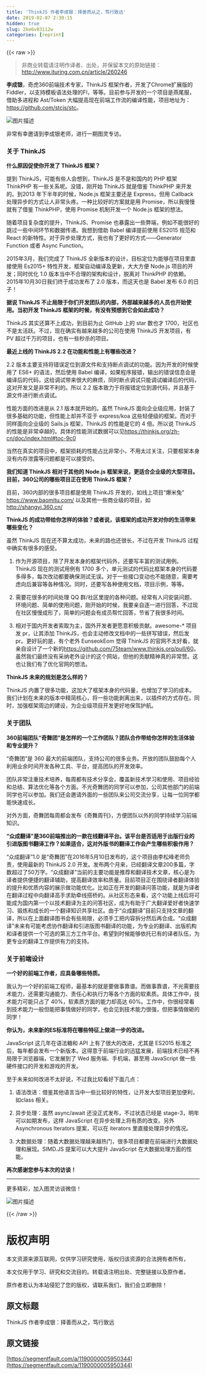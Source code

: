 ```yaml
---
title: 'ThinkJS 作者李成银：择善而从之，笃行致远' 
date: 2019-02-07 2:30:15
hidden: true
slug: 2ke6v03112w
categories: [reprint]
---
```


{{< raw >}}

                    
<blockquote><p>非商业转载请注明作译者、出处，并保留本文的原始链接：<a href="http://www.ituring.com.cn/article/260246" rel="nofollow noreferrer" target="_blank">http://www.ituring.com.cn/article/260246</a></p></blockquote>
<p><strong>李成银</strong>，奇虎360前端技术专家，ThinkJS 框架作者，开发了Chrome扩展版的Fiddler，以支持模板语法处理的Fl，等等。目前参与开发的一个项目是燕尾服，借助多进程和 Ast/Token 大幅提高现在前端工作流的编译性能，项目地址为：<a href="https://github.com/stcjs/stc" rel="nofollow noreferrer" target="_blank">https://github.com/stcjs/stc</a>。</p>
<p><span class="img-wrap"><img data-src="/img/bVy75C" src="https://static.alili.tech/img/bVy75C" alt="图片描述" title="图片描述" style="cursor: pointer; display: inline;"></span></p>
<p>非常有幸邀请到李成银老师，进行一期图灵专访。</p>
<h3 id="articleHeader0">关于 ThinkJS</h3>
<p><strong>什么原因促使你开发了 ThinkJS 框架？</strong></p>
<p>提到 ThinkJS，可能有些人会想到，ThinkJS 是不是和国内的 PHP 框架 ThinkPHP 有一些关系呢。没错，刚开始 ThinkJS 就是借鉴 ThinkPHP 来开发的。到2013 年下半年的时候，Node.js 框架主要还是 Express，但用 Callback 处理异步的方式让人非常头疼。一种比较好的方案就是用 Promise，所以我慢慢就有了借鉴 ThinkPHP，使用 Promise 机制开发一个 Node.js 框架的想法。</p>
<p>随着项目复杂度的提升，ThinkJS、Promise 也暴露出一些弊端，例如不能很好的跳过一些中间环节和数据传递。我想到借助 Babel 编译提前使用 ES2015 规范和 React 的新特性。对于异步处理方式，我也有了更好的方式——Generator Function 或者 Async Function。</p>
<p>2015年3月，我们完成了 ThinkJS 全新版本的设计，目标定位为能够在项目里直接使用 Es2015+ 特性开发，框架自动编译及更新，大大方便 Node.js 项目的开发；同时优化 1.0 版本当中不合理的架构和设计，脱离对 ThinkPHP 的依赖。2015年10月30日我们终于成功发布了 2.0 版本，而这天也是 Babel 发布 6.0 的日子！</p>
<p><strong>据说 ThinkJS 不止局限于你们开发团队的内部，外部越来越多的人员也开始使用。当初开发 ThinkJS 框架的时候，有没有预想到它会如此成功？</strong></p>
<p>ThinkJS 其实还算不上成功，到目前为止 GitHub 上的 star 数也才 1700，社区也不是太活跃。不过，现在确实有越来越多的公司在使用 ThinkJS 开发项目，有 PV 超过千万的项目，也有一些秒杀的项目。</p>
<p><strong>最近上线的 ThinkJS 2.2 在功能和性能上有哪些改进？</strong></p>
<p>2.2 版本主要支持将错误定位到源文件和支持断点调试的功能。因为开发的时候使用了 ES6+ 的语法，然后使用 Babel 编译，如果程序报错，输出的错误信息会是编译后的代码，这给调试带来很大的麻烦，同时断点调试只能调试编译后的代码，这对开发又是非常不利的。所以 2.2 版本致力于将报错定位到源代码，并且基于源文件进行断点调试。</p>
<p>性能方面的改进是从 2.1 版本就开始的。虽然 ThinkJS 面向企业级应用，封装了很多基础的功能，但性能上却并不亚于 express/koa 这些轻便级的框架。而对于同样面向企业级的 Sails.js 框架，ThinkJS 的性能是它的 4 倍。所以说 ThinkJS 的性能是非常卓越的。具体的性能测试数据可以见<a href="https://thinkjs.org/zh-cn/doc/index.html#toc-9c0" rel="nofollow noreferrer" target="_blank">https://thinkjs.org/zh-cn/doc/index.html#toc-9c0</a></p>
<p>当然在真实的项目中，框架损耗的性能占比非常小，不用太过关注，只要框架本身没有内存泄露等问题都是可以接受的。</p>
<p><strong>我们知道 ThinkJS 相对于其他的 Node.js 框架来说，更适合企业级的大型项目。目前，360公司的哪些项目正在使用 ThinkJS 框架？</strong></p>
<p>目前，360内部的很多项目都是使用 ThinkJS 开发的，如线上项目“爆米兔” <a href="https://www.baomitu.com/" rel="nofollow noreferrer" target="_blank">https://www.baomitu.com/</a> 以及其他一些商业级的项目，如<a href="http://shangyi.360.cn/" rel="nofollow noreferrer" target="_blank">http://shangyi.360.cn/</a></p>
<p><strong>ThinkJS 的成功带给你怎样的体验？或者说，该框架的成功开发对你的生活带来哪些变化？</strong></p>
<p>虽然 ThinkJS 现在还不算太成功，未来的路也还很长，不过在开发 ThinkJS 过程中确实有很多的感受。</p>
<ol>
<li><p>作为开源项目，除了开发本身的框架代码外，还要写丰富的测试用例。ThinkJS 现在的测试用例有 1700 多个，单元测试的代码比框架本身的代码要多得多，每次改动都要确保测试无误。对于一些接口变动也不能随意，需要考虑向后兼容等各种情况。同时，还要写各种使用文档，项目示例，等等。</p></li>
<li><p>需要花很多的时间处理 QQ 群/社区里提的各种问题。经常有人问安装问题、环境问题、简单的使用问题，刚开始的时候，我要亲自逐一进行回答，不过现在社区慢慢成形了，简单的问题会有成员帮忙回答，节省了我很多时间。</p></li>
<li><p>相对于国内开发者索取为主，国外开发者更愿意积极贡献。awesome-* 项目发 pr，让其添加 ThinkJS，也会主动修改文档中的一些拼写错误，然后发 pr。更好玩的是，有个老外 EunseokEom 觉得 ThinkJS 的官网不太好看，就亲自设计了一个新的<a href="https://github.com/75team/www.thinkjs.org/pull/60" rel="nofollow noreferrer" target="_blank">https://github.com/75team/www.thinkjs.org/pull/60</a>。虽然我们最终没有采纳老外设计的这个网站，但他的贡献精神真的非常赞。这也让我们有了优化官网的想法。</p></li>
</ol>
<p><strong>ThinkJS 未来的规划是怎么样的？</strong></p>
<p>ThinkJS 内置了很多功能，这加大了框架本身的代码量，也增加了学习的成本。我们计划在未来的版本中精简核心，将一些功能剥离出来，以插件的方式存在。同时，加强框架周边的建设，为企业级项目开发更好地保驾护航。</p>
<h3 id="articleHeader1">关于团队</h3>
<p><strong>360前端团队“奇舞团”是怎样的一个工作团队？团队合作带给你怎样的生活体验和专业提升？</strong></p>
<p>“奇舞团”是 360 最大的前端团队，支持公司的很多业务。开放的团队鼓励每个人利用业余时间开发各种工具、平台，提高团队的开发效率。</p>
<p>团队非常注重技术培养，每周都有技术分享会，覆盖新技术学习和使用、项目经验和总结、算法优化等各个方面。不光奇舞团的同学可以参加，公司其他部门的前端同学也可以参加。我们还会邀请外面的一些团队来公司交流分享，让每一位同学都能快速成长。</p>
<p>对外方面，奇舞团每周都会发布《奇舞周刊》，方便团队以外的同学持续学习前端知识。</p>
<p><strong>“众成翻译”是360前端推出的一款在线翻译平台。该平台是否适用于出版行业的引进版图书翻译工作？如果适合，这对外版书的翻译工作会产生哪些积极作用？</strong></p>
<p>“众成翻译”1.0 是“奇舞团”在2016年5月10日发布的，这个项目由李松峰老师负责，使用最新的 ThinkJS 2.0 开发。发布两个月来，已经翻译文章200多篇，字数超过了50万字。“众成翻译”当前的主要功能是推荐和翻译技术文章，核心是为译者提供便捷的翻译辅助，提高翻译效率和质量。目前项目正在围绕译者翻译体验的提升和优质内容的展示做功能优化。比如正在开发的翻译问答功能，就是为译者在翻译过程中向翻译高手求助牵线搭桥的。从社区形态来看，这个功能上线后将可能成为国内第一个以技术翻译为主的问答社区，成为有助于广大翻译爱好者快速学习、锻炼和成长的一个翻译知识共享社区。由于“众成翻译”目前只支持文章的翻译，所以在上面翻译图书会有些局限，必须手工把内容拆分然后再合成。“众成翻译”未来有可能考虑协作翻译和引进版图书翻译的功能，为专业的翻译、出版机构和译者提供一个可选的第三方工作平台。希望到时候能够依托已有的译者队伍，为更专业的翻译工作提供有力的支持。</p>
<h3 id="articleHeader2">关于前端设计</h3>
<p><strong>一个好的前端工作者，应具备哪些特质。</strong></p>
<p>我认为一个好的前端工程师，最基本的就是要做事靠谱。而做事靠谱，不光需要技术能力，还需要沟通能力、责任心和执行力等各个方面的软素质。具体工作中，技术能力可能只占了 40%，软素质方面的能力却高达 60%。工作中，你很经常看到技术能力一般但能把事情做好的同学，也会见到技术能力很强，但把事情做砸的同学！</p>
<p><strong>你认为，未来新的ES标准将在哪些特征上做进一步的改进。</strong></p>
<p>JavaScript 这几年在语法糖和 API 上有了很大的改进，尤其是 ES2015 标准之后，每年都会发布一个新版本。这得意于前端行业的迅猛发展，前端技术已经不再局限于浏览器端，它发展到了 Wed 服务端、手机端，甚至用 JavaScript 做一些硬件接口的开发和游戏的开发。</p>
<p>至于未来如何改进不太好说，不过我比较看好下面几点：</p>
<ol>
<li><p>语法改进：借鉴其他语言当中一些比较好的特性，让开发大型项目更加便利，如class 相关。</p></li>
<li><p>异步处理：虽然 async/await 还没正式发布，不过状态已经是 stage-3，明年可以如期发布，这样 JavaScript 在异步处理上将有质的改变。另外 Asynchronous Iterators 提案，可以在 iterators 里直接处理异步的情况。</p></li>
<li><p>大数据处理：随着大数据处理越来越热门，很多项目都要在前端进行大数据处理和展现。SIMD.JS 提案可以大大提升 JavaScript 在大数据处理方面的性能。</p></li>
</ol>
<p><strong>再次感谢您参与本次的访谈！</strong></p>
<hr>
<p>更多精彩，加入图灵访谈微信！ </p>
<p><span class="img-wrap"><img data-src="/img/bVtg5t" src="https://static.alili.tech/img/bVtg5t" alt="图片描述" title="图片描述" style="cursor: pointer;"></span></p>

                
{{< /raw >}}

# 版权声明
本文资源来源互联网，仅供学习研究使用，版权归该资源的合法拥有者所有，

本文仅用于学习、研究和交流目的。转载请注明出处、完整链接以及原作者。

原作者若认为本站侵犯了您的版权，请联系我们，我们会立即删除！

## 原文标题
ThinkJS 作者李成银：择善而从之，笃行致远

## 原文链接
[https://segmentfault.com/a/1190000005950344](https://segmentfault.com/a/1190000005950344)

